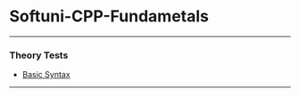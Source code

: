 # Softuni-CPP-Fundametals

---

### Theory Tests

- [Basic Syntax](https://forms.gle/rhKyhP3rZkHmuTYi6)

---
